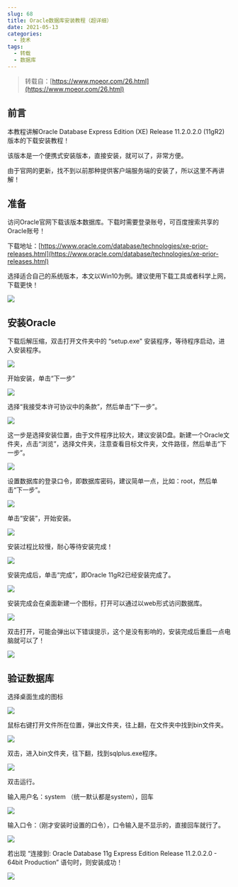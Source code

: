 ```yaml
---
slug: 68
title: Oracle数据库安装教程（超详细）
date: 2021-05-13
categories: 
  - 技术
tags: 
  - 转载
  - 数据库
---
```





>转载自：[https://www.moeor.com/26.html](https://www.moeor.com/26.html)

## 前言

本教程讲解Oracle Database Express Edition (XE) Release 11.2.0.2.0 (11gR2)版本的下载安装教程！

该版本是一个便携式安装版本，直接安装，就可以了，非常方便。

由于官网的更新，找不到以前那种提供客户端服务端的安装了，所以这里不再讲解！

## 准备

访问Oracle官网下载该版本数据库。下载时需要登录账号，可百度搜索共享的Oracle账号！

下载地址：[https://www.oracle.com/database/technologies/xe-prior-releases.html](https://www.oracle.com/database/technologies/xe-prior-releases.html)

选择适合自己的系统版本，本文以Win10为例。建议使用下载工具或者科学上网，下载更快！

![](https://imgurl.zishu.me/images/2021/05/11/99cc9b081e46194f8b640e2f352d89f6.png)

## 安装Oracle

下载后解压缩，双击打开文件夹中的 “setup.exe" 安装程序，等待程序启动，进入安装程序。

![](https://imgurl.zishu.me/images/2021/05/13/df3abc5a83b7c91f00cf6cf567e1b359.png)

开始安装，单击“下一步”

![](https://imgurl.zishu.me/images/2021/05/13/6b374bd36f944a00280fab1e2f815373.png)

选择“我接受本许可协议中的条款”，然后单击“下一步”。

![](https://imgurl.zishu.me/images/2021/05/13/3d6083366f666aec5501c49f1e779d32.png)

这一步是选择安装位置，由于文件程序比较大，建议安装D盘。新建一个Oracle文件夹，点击“浏览”，选择文件夹，注意查看目标文件夹，文件路径，然后单击“下一步”。

![](https://imgurl.zishu.me/images/2021/05/13/5e499a1e837713df54db8b0b30158597.png)

设置数据库的登录口令，即数据库密码，建议简单一点，比如：root，然后单击“下一步”。

![](https://imgurl.zishu.me/images/2021/05/13/e3e27b7444149da7bad8697ae5ed6e8f.png)

单击“安装”，开始安装。

![](https://imgurl.zishu.me/images/2021/05/13/fa6e9c01746ab85be71069ceaaff3f9d.png)

安装过程比较慢，耐心等待安装完成！

![](https://imgurl.zishu.me/images/2021/05/13/c546d78497d65d38ed9edb0a65a0cf9c.png)

安装完成后，单击“完成”，即Oracle 11gR2已经安装完成了。

![](https://imgurl.zishu.me/images/2021/05/13/40bffb1334b9db9aec7b7ad1947539ca.png)

安装完成会在桌面新建一个图标，打开可以通过以web形式访问数据库。

![](https://imgurl.zishu.me/images/2021/05/13/04d4abda4d784b316a2e59d33df4027a.png)

双击打开，可能会弹出以下错误提示，这个是没有影响的，安装完成后重启一点电脑就可以了！

![](https://imgurl.zishu.me/images/2021/05/13/6b0a4050880c0304e2f0b9f11a6a68d3.png)

## 验证数据库

选择桌面生成的图标

![](https://imgurl.zishu.me/images/2021/05/13/04d4abda4d784b316a2e59d33df4027a.png)

鼠标右键打开文件所在位置，弹出文件夹，往上翻，在文件夹中找到bin文件夹。

![](https://imgurl.zishu.me/images/2021/05/13/dfb0416ef070cf8a0d40346978711b27.png)

双击，进入bin文件夹，往下翻，找到sqlplus.exe程序。

![](https://imgurl.zishu.me/images/2021/05/13/c7d4881fd814068a2f80a2cb93e84446.png)

双击运行。


输入用户名：system （统一默认都是system），回车

![](https://imgurl.zishu.me/images/2021/05/13/8b4fd08621b9be9e8d21dc2139197408.png)

输入口令：（刚才安装时设置的口令），口令输入是不显示的，直接回车就行了。

![](https://imgurl.zishu.me/images/2021/05/13/a0f5417730e52a5a0f1693958364ea7e.png)

若出现 “连接到: Oracle Database 11g Express Edition Release 11.2.0.2.0 - 64bit Production” 语句时，则安装成功！

![](https://imgurl.zishu.me/images/2021/05/13/d13a463bde29e2148c9984468b7b67e5.png)

